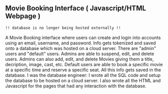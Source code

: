 Movie Booking Interface ( Javascript/HTML Webpage )
-----

```bash
!! database is no longer being hosted externally !!
```

A Movie Booking interface where users can create and login into accounts using an email, username, and password. Info gets tokenized and saved onto a database which was hosted on a cloud server. There are "admin" users and "default" users. Admins are able to suspend, edit, and delete users. Admins can also add, edit, and delete Movies giving them a title, decription, image, cast, etc. Default users are able to book a specific movie at a specific time and reserve a specific seat. All this info gets saved in the database. I was the database engineer: I wrote all the SQL code and setup the database to be hosted on a cloud server. I also wrote all the HTML and Javascript for the pages that had any interaction with the database.
